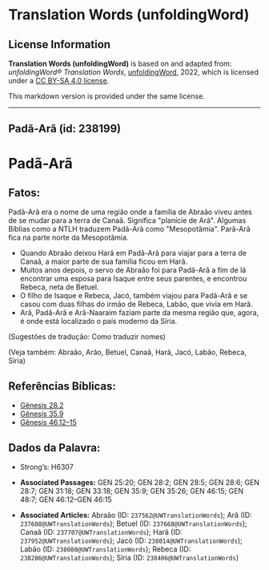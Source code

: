 # Translation Words (unfoldingWord)

## License Information

**Translation Words (unfoldingWord)** is based on and adapted from: _unfoldingWord® Translation Words_, [unfoldingWord](https://unfoldingword.org/utw), 2022, which is licensed under a [CC BY-SA 4.0 license](https://creativecommons.org/licenses/by-sa/4.0/legalcode.en).

This markdown version is provided under the same license.



--------------------------------

## Padã-Arã (id: 238199)

Padã\-Arã
=========

Fatos:
------

Padã\-Arã era o nome de uma região onde a família de Abraão viveu antes de se mudar para a terra de Canaã. Significa "planície de Arã". Algumas Bíblias como a NTLH traduzem Padã\-Arã como "Mesopotâmia". Parã\-Arã fica na parte norte da Mesopotâmia.

* Quando Abraão deixou Harã em Padã\-Arã para viajar para a terra de Canaã, a maior parte de sua família ficou em Harã.
* Muitos anos depois, o servo de Abraão foi para Padã\-Arã a fim de lá encontrar uma esposa para Isaque entre seus parentes, e encontrou Rebeca, neta de Betuel.
* O filho de Isaque e Rebeca, Jacó, também viajou para Padã\-Arã e se casou com duas filhas do irmão de Rebeca, Labão, que vivia em Harã.
* Arã, Padã\-Arã e Arã\-Naaraim faziam parte da mesma região que, agora, é onde está localizado o país moderno da Síria.

(Sugestões de tradução: Como traduzir nomes)

(Veja também: Abraão, Arão, Betuel, Canaã, Harã, Jacó, Labão, Rebeca, Síria)

Referências Bíblicas:
---------------------

* [Gênesis 28\.2](https://ref.ly/Gen28:2)
* [Gênesis 35\.9](https://ref.ly/Gen35:9)
* [Gênesis 46\.12–15](https://ref.ly/Gen46:12-Gen46:15)

Dados da Palavra:
-----------------

* Strong’s: H6307

* **Associated Passages:** GEN 25:20; GEN 28:2; GEN 28:5; GEN 28:6; GEN 28:7; GEN 31:18; GEN 33:18; GEN 35:9; GEN 35:26; GEN 46:15; GEN 48:7; GEN 46:12–GEN 46:15
* **Associated Articles:** Abraão (ID: `237562@UWTranslationWords`); Arã (ID: `237608@UWTranslationWords`); Betuel (ID: `237668@UWTranslationWords`); Canaã (ID: `237707@UWTranslationWords`); Harã (ID: `237952@UWTranslationWords`); Jacó (ID: `238014@UWTranslationWords`); Labão (ID: `238080@UWTranslationWords`); Rebeca (ID: `238286@UWTranslationWords`); Síria (ID: `238406@UWTranslationWords`)

